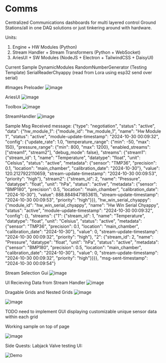 # Comms
Centralized Communications dashboards for multi layered control Ground Stations/all in one DAQ solutions or just tinkering around with hardware.

Units:

1. Engine + HW Modules (Python)
2. Stream Handler + Stream Transformers (Python + WebSocket)
3. AriesUI + SW Modules (NodeJS + Electron + TailwindCSS + DaisyUI)


Current Sample DynamicModules
RandomNumberGenerator (Testing Template)
SerialReaderChyappy (read from Lora using esp32 send over serial)

#Images
Preloader
![image](https://github.com/user-attachments/assets/7c4ef414-1c9a-4a61-9ce4-4b4fedfc6127)

AriesUI
![image](https://github.com/user-attachments/assets/50c152d3-6e9f-4ffd-a809-f051c1da6234)

Toolbox
![image](https://github.com/user-attachments/assets/0396efcb-73cb-468e-bc73-aa85319d592d)

StreamHandler
![image](https://github.com/user-attachments/assets/ff4716f3-7659-47ac-afef-24114f4cd9b9)

Sample Msg 
Received message: {"type": "negotiation", "status": "active", "data": {"hw_module_1": {"module_id": "hw_module_1", "name": "Hw Module 1", "status": "active", "module-update-timestamp": "2024-10-30 00:09:32", "config": {"update_rate": 1.0, "temperature_range": {"min": -50, "max": 150}, "pressure_range": {"min": 800, "max": 1200}, "enabled_streams": ["stream1", "stream2"], "debug_mode": false}, "streams": {"stream1": {"stream_id": 1, "name": "Temperature", "datatype": "float", "unit": "Celsius", "status": "active", "metadata": {"sensor": "TMP36", "precision": 0.1, "location": "main_chamber", "calibration_date": "2024-10-30"}, "value": 120.2127922110659, "stream-update-timestamp": "2024-10-30 00:09:53", "priority": "high"}, "stream2": {"stream_id": 2, "name": "Pressure", "datatype": "float", "unit": "hPa", "status": "active", "metadata": {"sensor": "BMP180", "precision": 0.5, "location": "main_chamber", "calibration_date": "2024-10-30"}, "value": 888.8849471853615, "stream-update-timestamp": "2024-10-30 00:09:53", "priority": "high"}}}, "hw_win_serial_chyappy": {"module_id": "hw_win_serial_chyappy", "name": "Hw Win Serial Chyappy", "status": "active", "module-update-timestamp": "2024-10-30 00:09:32", "config": {}, "streams": {"1": {"stream_id": 1, "name": "Temperature", "datatype": "float", "unit": "Celsius", "status": "active", "metadata": {"sensor": "TMP36", "precision": 0.1, "location": "main_chamber", "calibration_date": "2024-10-30"}, "value": 0, "stream-update-timestamp": "2024-10-30 00:09:32", "priority": "high"}, "2": {"stream_id": 2, "name": "Pressure", "datatype": "float", "unit": "hPa", "status": "active", "metadata": {"sensor": "BMP180", "precision": 0.5, "location": "main_chamber", "calibration_date": "2024-10-30"}, "value": 0, "stream-update-timestamp": "2024-10-30 00:09:32", "priority": "high"}}}}, "msg-sent-timestamp": "2024-10-30 00:09:54"}

Stream Selection Gui
![image](https://github.com/user-attachments/assets/ba7ecb42-1fba-4d65-bc28-8477beaca852)

UI Recieving Data from Stream Handler
![image](https://github.com/user-attachments/assets/9c8642e5-6c17-42df-8faa-8fa481cfd1d8)

Dragable Grids and Nested Grids
![image](https://github.com/user-attachments/assets/148d09b0-a52f-4c8b-aee9-f1c34ee4e222)

![image](https://github.com/user-attachments/assets/f79ef7a3-3876-4168-949f-1ed639d7f01a)

TODO need to implement GUI displaying customizable unique sensor data within each grid 

Working sample on top of page

![image](https://github.com/user-attachments/assets/4869b3b4-6613-471d-94e8-281d80b6f76d)


Side Quests:
Labjack Valve testing UI: 

![Demo](https://github.com/user-attachments/assets/8e359429-59c5-40ae-935f-43ecbb8c98da)

